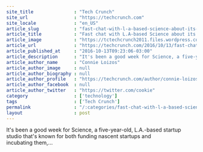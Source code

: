 ```yaml
---
site_title               : "Tech Crunch"
site_url                 : "https://techcrunch.com"
site_locale              : "en_US"
article_slug             : "fast-chat-with-l-a-based-science-about-its-third-exit-this-year-and-more"
article_title            : "Fast chat with L.A-based Science about its third exit this year (and more)"
article_image            : "https://tctechcrunch2011.files.wordpress.com/2014/09/mike-jones-headshot_4-08-11-1.jpeg?w=720&h=400&crop=1"
article_url              : "https://techcrunch.com/2016/10/13/fast-chat-with-l-a-based-science-about-its-third-exit-this-year-and-more/"
article_published_at     : "2016-10-13T09:23:06-03:00"
article_description      : "It's been a good week for Science, a five-year-old, L.A.-based startup studio that's known for both funding nascent startups and incubating them,..."
article_author_name      : "Connie Loizos"
article_author_image     : null
article_author_biography : null
article_author_profile   : "https://techcrunch.com/author/connie-loizos/"
article_author_facebook  : null
article_author_twitter   : "https://twitter.com/cookie"
category                 : ['technology']
tags                     : ['Tech Crunch']
permalink                : "/:categories/fast-chat-with-l-a-based-science-about-its-third-exit-this-year-and-more/"
layout                   : post
---
```


It's been a good week for Science, a five-year-old, L.A.-based startup studio that's known for both funding nascent startups and incubating them,...
